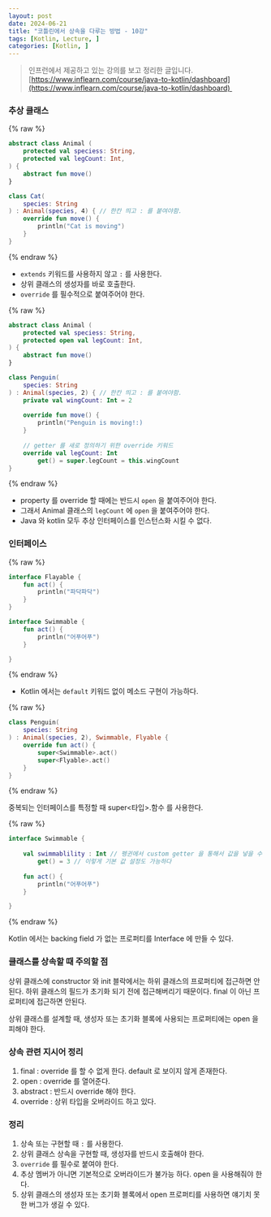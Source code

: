 ```yaml
---
layout: post
date: 2024-06-21
title: "코틀린에서 상속을 다루는 방법 - 10강"
tags: [Kotlin, Lecture, ]
categories: [Kotlin, ]
---
```



> 인프런에서 제공하고 있는 강의를 보고 정리한 글입니다.   
> [https://www.inflearn.com/course/java-to-kotlin/dashboard](https://www.inflearn.com/course/java-to-kotlin/dashboard) 



### 추상 클래스



{% raw %}
```kotlin
abstract class Animal (
	protected val speciess: String,
	protected val legCount: Int, 
) {
	abstract fun move()
}

class Cat(
	species: String
) : Animal(species, 4) { // 한칸 띄고 : 를 붙여야함. 
	override fun move() {
		println("Cat is moving")
	}
}
```
{% endraw %}


- `extends` 키워드를 사용하지 않고 `:` 를 사용한다.
- 상위 클래스의 생성자를 바로 호출한다.
- `override` 를 필수적으로 붙여주어야 한다.


{% raw %}
```kotlin
abstract class Animal (
	protected val speciess: String,
	protected open val legCount: Int, 
) {
	abstract fun move()
}

class Penguin(
	species: String
) : Animal(species, 2) { // 한칸 띄고 : 를 붙여야함. 
	private val wingCount: Int = 2
	
	override fun move() {
		println("Penguin is moving!:)
	}
	
	// getter 를 새로 정의하기 위한 override 키워드
	override val legCount: Int
		get() = super.legCount = this.wingCount
}
```
{% endraw %}


- property 를 override 할 때에는 반드시 `open` 을 붙여주어야 한다.
- 그래서 Animal 클래스의 `legCount` 에 `open` 을 붙여주어야 한다.
- Java 와 kotlin 모두 추상 인터페이스를 인스턴스화 시킬 수 없다.


### 인터페이스



{% raw %}
```kotlin
interface Flayable {
	fun act() {
		println("파닥파닥")
	}
}

interface Swimmable {
	fun act() {
		println("어푸어푸")
	}

}
```
{% endraw %}


- Kotlin 에서는 `default` 키워드 없이 메소드 구현이 가능하다.


{% raw %}
```kotlin
class Penguin(
	species: String
) : Animal(species, 2), Swimmable, Flyable {
	override fun act() {
		super<Swimmable>.act()
		super<Flyable>.act()
	}
}
```
{% endraw %}



중복되는 인터페이스를 특정할 때 super<타입>.함수 를 사용한다.



{% raw %}
```kotlin
interface Swimmable {
	
	val swimmablility : Int // 펭귄에서 custom getter 을 통해서 값을 넣을 수 있고
		get() = 3 // 이렇게 기본 값 설정도 가능하다
	
	fun act() {
		println("어푸어푸")
	}

}
```
{% endraw %}



Kotlin 에서는 backing field 가 없는 프로퍼티를 Interface  에 만들 수 있다. 



### 클래스를 상속할 때 주의할 점


상위 클래스에 constructor 와 init 블락에서는 하위 클래스의 프로퍼티에 접근하면 안된다. 하위 클래스의 필드가 초기화 되기 전에 접근해버리기 때문이다. final 이 아닌 프로퍼티에 접근하면 안된다. 


상위 클래스를 설계할 때, 생성자 또는 초기화 블록에 사용되는 프로퍼티에는 open 을 피해야 한다.



### 상속 관련 지시어 정리

1. final : override 를 할 수 없게 한다. default 로 보이지 않게 존재한다.
2. open : override 를 열어준다.
3. abstract : 반드시 override 해야 한다.
4. override : 상위 타입을 오버라이드 하고 있다.


### 정리

1. 상속 또는 구현할 때 `:` 를 사용한다.
2. 상위 클래스 상속을 구현할 때, 생성자를 반드시 호출해야 한다.
3. `override` 를 필수로 붙여야 한다.
4. 추상 멤버가 아니면 기본적으로 오버라이드가 불가능 하다. open 을 사용해줘야 한다.
5. 상위 클래스의 생성자 또는 초기화 블록에서 open 프로퍼티를 사용하면 얘기치 못한 버그가 생길 수 있다.
